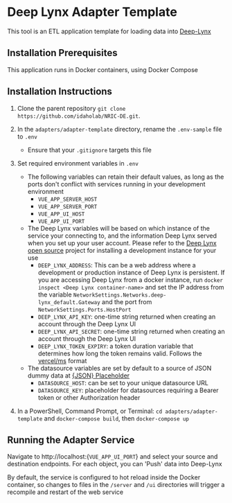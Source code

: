 # Deep Lynx Adapter Template  
This tool is an ETL application template for loading data into [Deep-Lynx](https://github.com/idaholab/Deep-Lynx)

## Installation Prerequisites
This application runs in Docker containers, using Docker Compose

## Installation Instructions
1. Clone the parent repository `git clone https://github.com/idaholab/NRIC-DE.git`.
1. In the `adapters/adapter-template` directory, rename the `.env-sample` file to `.env`
    * Ensure that your `.gitignore` targets this file
1. Set required environment variables in `.env`
    * The following variables can retain their default values, as long as the ports don't conflict with services running in your development environment
      * `VUE_APP_SERVER_HOST`
      * `VUE_APP_SERVER_PORT`
      * `VUE_APP_UI_HOST`
      * `VUE_APP_UI_PORT`
    * The Deep Lynx variables will be based on which instance of the service your connecting to, and the information Deep Lynx served when you set up your user account. Please refer to the [Deep Lynx open source](https://github.com/idaholab/Deep-Lynx) project for installing a development instance for your use
      * `DEEP_LYNX_ADDRESS`: This can be a web address where a development or production instance of Deep Lynx is persistent. If you are accessing Deep Lynx from a docker instance, run `docker inspect <Deep Lynx container-name>` and set the IP address from the variable `NetworkSettings.Networks.deep-lynx_default.Gateway` and the port from `NetworkSettings.Ports.HostPort`
      * `DEEP_LYNX_API_KEY`: one-time string returned when creating an account through the Deep Lynx UI
      * `DEEP_LYNX_API_SECRET`: one-time string returned when creating an account through the Deep Lynx UI
      * `DEEP_LYNX_TOKEN_EXPIRY`: a token duration variable that determines how long the token remains valid. Follows the [vercel/ms](https://github.com/vercel/ms#convert-from-milliseconds) format
    * The datasource variables are set by default to a source of JSON dummy data at [{JSON} Placeholder](https://jsonplaceholder.typicode.com)
      * `DATASOURCE_HOST`: can be set to your unique datasource URL
      * `DATASOURCE_KEY`: placeholder for datasources requiring a Bearer token or other Authorization header

1. In a PowerShell, Command Prompt, or Terminal: `cd adapters/adapter-template` and `docker-compose build`, then `docker-compose up`

## Running the Adapter Service
Navigate to http://localhost:{`VUE_APP_UI_PORT`} and select your source and destination endpoints. For each object, you can 'Push' data into Deep-Lynx

By default, the service is configured to hot reload inside the Docker container, so changes to files in the `/server` and `/ui` directories will trigger a recompile and restart of the web service
